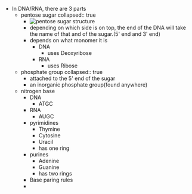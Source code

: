 - In DNA/RNA, there are 3 parts
	- pentose sugar
	  collapsed:: true
		- ![pentose sugar structure](https://chem.libretexts.org/@api/deki/files/125341/Figure_1.jpg?revision=1)
		- depending on which side is on top, the end of the DNA will take the name of that and of the sugar.(5' end and 3' end)
		- depends on what monomer it is
			- DNA
				- uses Deoxyribose
			- RNA
				- uses Ribose
	- phosphate group
	  collapsed:: true
		- attached to the 5' end of the sugar
		- an inorganic phosphate group(found anywhere)
	- nitrogen base
		- DNA
			- ATGC
		- RNA
			- AUGC
		- pyrimidines
			- Thymine
			- Cytosine
			- Uracil
			- has one ring
		- purines
			- Adenine
			- Guanine
			- has two rings
		- Base paring rules
		-